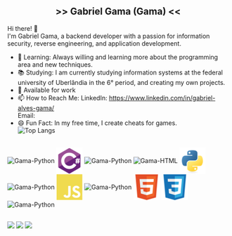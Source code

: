 <h2 align="center"> >> Gabriel Gama (Gama) << </h2>
Hi there! 👋<br>
I'm Gabriel Gama, a backend developer with a passion for information security, reverse engineering, and application development.

- 🌱 Learning: Always willing and learning more about the programming area and new techniques.
- 📚 Studying: I am currently studying information systems at the federal university of Uberlândia in the 6° period, and creating my own projects.
- 💼 Available for work
- 📫 How to Reach Me:
LinkedIn: https://www.linkedin.com/in/gabriel-alves-gama/ <br>
Email: 
- 😄 Fun Fact: In my free time, I create cheats for games. <br>
![Top Langs](https://github-readme-stats.vercel.app/api/top-langs/?username=Gabriel-A-Gama&langs_count=4)
<!-- ![Anurag's GitHub stats](https://github-readme-stats.vercel.app/api?username=Gabriel-A-Gama&show_icons=true&theme=onedark)<br>-->
<div style="display: inline_block"><br>
   <img align="center" alt="Gama-Python" height="60" width="60" src="https://cdn.jsdelivr.net/gh/devicons/devicon@latest/icons/cplusplus/cplusplus-original.svg">
   <img align="center" alt="Gama-Csharp" height="60" width="60" src="https://raw.githubusercontent.com/devicons/devicon/master/icons/csharp/csharp-original.svg">
    <img align="center" alt="Gama-Python" height="60" width="60" src="https://cdn.jsdelivr.net/gh/devicons/devicon@latest/icons/c/c-original.svg">
 
   <img align="center" alt="Gama-HTML" height="60" width="60" src="https://cdn.jsdelivr.net/gh/devicons/devicon@latest/icons/php/php-original.svg">
  <img align="center" alt="Gama-Python" height="60" width="60" src="https://raw.githubusercontent.com/devicons/devicon/master/icons/python/python-original.svg">
  <img align="center" alt="Gama-Python" height="60" width="60" src="https://cdn.jsdelivr.net/gh/devicons/devicon@latest/icons/java/java-original-wordmark.svg">

  <img align="center" alt="Gama-Js" height="60" width="60" src="https://raw.githubusercontent.com/devicons/devicon/master/icons/javascript/javascript-plain.svg">
  <img align="center" alt="Gama-Python" height="60" width="60" src="https://cdn.jsdelivr.net/gh/devicons/devicon@latest/icons/mysql/mysql-original-wordmark.svg">
  <img align="center" alt="Gama-HTML" height="60" width="60" src="https://raw.githubusercontent.com/devicons/devicon/master/icons/html5/html5-original.svg">
  <img align="center" alt="Gama-CSS" height="60" width="60" src="https://raw.githubusercontent.com/devicons/devicon/master/icons/css3/css3-original.svg">
  <img align="center" alt="Gama-Python" height="60" width="60" src="https://cdn.jsdelivr.net/gh/devicons/devicon@latest/icons/r/r-original.svg">
 
</div>
  
  ##
 
<div> 
 <!-- <a href="https://www.youtube.com/channel/UC_-uuuZbY0AAt9CViNzvc-Q" target="_blank"><img src="https://img.shields.io/badge/YouTube-FF0000?style=for-the-badge&logo=youtube&logoColor=white" target="_blank"></a>-->
  <!--<a href="https://instagram.com/rafaballerini" target="_blank"><img src="https://img.shields.io/badge/-Instagram-%23E4405F?style=for-the-badge&logo=instagram&logoColor=white" target="_blank"></a>-->
 <!--	<a href="https://www.twitch.tv/rafaballerinii" target="_blank"><img src="https://img.shields.io/badge/Twitch-9146FF?style=for-the-badge&logo=twitch&logoColor=white" target="_blank"></a>-->
 <a href="https://discord.gg/vJM8DaX3QV" target="_blank"><img src="https://img.shields.io/badge/Discord-7289DA?style=for-the-badge&logo=discord&logoColor=white" target="_blank"></a> 
  <a href = "mailto:"><img src="https://img.shields.io/badge/-Gmail-%23333?style=for-the-badge&logo=gmail&logoColor=white" target="_blank"></a>
  <a href="https://www.linkedin.com/in/gabriel-alves-gama/" target="_blank"><img src="https://img.shields.io/badge/-LinkedIn-%230077B5?style=for-the-badge&logo=linkedin&logoColor=white" target="_blank"></a> 
  
</div>
